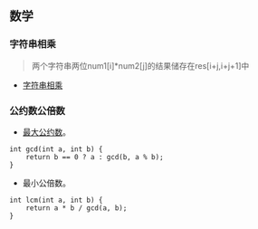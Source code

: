 ## 数学 ##
### 字符串相乘 ###
> 两个字符串两位num1[i]*num2[j]的结果储存在res[i+j,i+j+1]中
- [字符串相乘](../src/math/MultiplyStrings.java)

### 公约数公倍数 ###
- [最大公约数](../src/math/WaterandJugProblem.java)。
```
int gcd(int a, int b) {
    return b == 0 ? a : gcd(b, a % b);
}
```
- 最小公倍数。
```
int lcm(int a, int b) {
    return a * b / gcd(a, b);
}
```